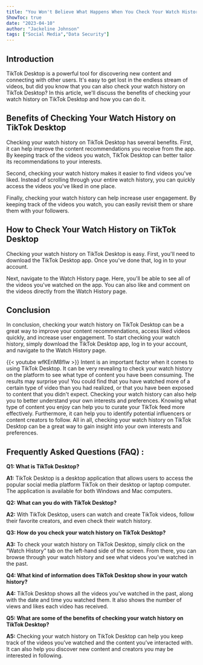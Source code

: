```yaml
---
title: "You Won't Believe What Happens When You Check Your Watch History on TikTok Desktop!"
ShowToc: true 
date: "2023-04-10"
author: "Jackeline Johnson" 
tags: ["Social Media","Data Security"]
---
```

## Introduction

TikTok Desktop is a powerful tool for discovering new content and connecting with other users. It's easy to get lost in the endless stream of videos, but did you know that you can also check your watch history on TikTok Desktop? In this article, we'll discuss the benefits of checking your watch history on TikTok Desktop and how you can do it.

## Benefits of Checking Your Watch History on TikTok Desktop

Checking your watch history on TikTok Desktop has several benefits. First, it can help improve the content recommendations you receive from the app. By keeping track of the videos you watch, TikTok Desktop can better tailor its recommendations to your interests.

Second, checking your watch history makes it easier to find videos you've liked. Instead of scrolling through your entire watch history, you can quickly access the videos you've liked in one place.

Finally, checking your watch history can help increase user engagement. By keeping track of the videos you watch, you can easily revisit them or share them with your followers.

## How to Check Your Watch History on TikTok Desktop

Checking your watch history on TikTok Desktop is easy. First, you'll need to download the TikTok Desktop app. Once you've done that, log in to your account.

Next, navigate to the Watch History page. Here, you'll be able to see all of the videos you've watched on the app. You can also like and comment on the videos directly from the Watch History page.

## Conclusion

In conclusion, checking your watch history on TikTok Desktop can be a great way to improve your content recommendations, access liked videos quickly, and increase user engagement. To start checking your watch history, simply download the TikTok Desktop app, log in to your account, and navigate to the Watch History page.

{{< youtube wfKEriM8fIw >}} 
Intent is an important factor when it comes to using TikTok Desktop. It can be very revealing to check your watch history on the platform to see what type of content you have been consuming. The results may surprise you! You could find that you have watched more of a certain type of video than you had realized, or that you have been exposed to content that you didn't expect. Checking your watch history can also help you to better understand your own interests and preferences. Knowing what type of content you enjoy can help you to curate your TikTok feed more effectively. Furthermore, it can help you to identify potential influencers or content creators to follow. All in all, checking your watch history on TikTok Desktop can be a great way to gain insight into your own interests and preferences.

## Frequently Asked Questions (FAQ) :
**Q1: What is TikTok Desktop?**

**A1:** TikTok Desktop is a desktop application that allows users to access the popular social media platform TikTok on their desktop or laptop computer. The application is available for both Windows and Mac computers. 

**Q2: What can you do with TikTok Desktop?**

**A2:** With TikTok Desktop, users can watch and create TikTok videos, follow their favorite creators, and even check their watch history. 

**Q3: How do you check your watch history on TikTok Desktop?**

**A3:** To check your watch history on TikTok Desktop, simply click on the “Watch History” tab on the left-hand side of the screen. From there, you can browse through your watch history and see what videos you’ve watched in the past. 

**Q4: What kind of information does TikTok Desktop show in your watch history?**

**A4:** TikTok Desktop shows all the videos you’ve watched in the past, along with the date and time you watched them. It also shows the number of views and likes each video has received. 

**Q5: What are some of the benefits of checking your watch history on TikTok Desktop?**

**A5:** Checking your watch history on TikTok Desktop can help you keep track of the videos you’ve watched and the content you’ve interacted with. It can also help you discover new content and creators you may be interested in following.


